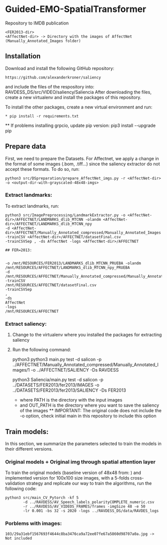 # Guided-EMO-SpatialTransformer
Repository to IMDB publication

    <FER2013-dir>
    <AffectNet-dir> -> Directory with the images of AffectNet (Manually_Annotated_Images folder)

## Installation
Download and install the following GitHub repository: 

    https://github.com/alexanderkroner/saliency


and include the files of the respository into: RAVDESS_DS/src/VIDEO/saliency/Saliencia
After downloading the files, create a new virtualenv and install the packages of this repository.

To install the other packages, create a new virtual environment and run:

    * pip install -r requirements.txt

** If problems installing grpcio, update pip version: pip3 install --upgrade pip

## Prepare data

First, we need to prepare the Datasets. 
For Affectnet, we apply a change in the format of some images (.bom, .tiff...) since the saliency extractor do not accept these formats. To do so, run: 

    python3 src/DSpreparation/prepare_AffectNet_imgs.py -r <AffectNet-dir> -o <output-dir-with-grayscaled-48x48-imgs>

### Extract landmarks: 
To extract landmarks, run:  

    python3 src/ImagePreprocessing/LandmarkExtractor.py -o <AffectNet-dir>/AFFECTNET/LANDMARKS_dlib_MTCNN -olandm <AffectNet-dir>/AFFECTNET/LANDMARKS_dlib_MTCNN_npy
    -d <AffectNet-dir>/AFFECTNET/Manually_Annotated_compressed/Manually_Annotated_Images -trainCSV <AffectNet-dir>/AFFECTNET/datasetFinal.csv 
    -trainCSVSep , -ds AffectNet -logs <AffectNet-dir>/AFFECTNET

    ## FER=2013:


    -o /mnt/RESOURCES/FER2013/LANDMARKS_dlib_MTCNN_PRUEBA -olandm
    /mnt/RESOURCES/AFFECTNET/LANDMARKS_dlib_MTCNN_npy_PRUEBA
    -d
    /mnt/RESOURCES/AFFECTNET/Manually_Annotated_compressed/Manually_Annotated_Images
    -trainCSV
    /mnt/RESOURCES/AFFECTNET/datasetFinal.csv
    -trainCSVSep
    ,
    -ds
    AffectNet
    -logs
    /mnt/RESOURCES/AFFECTNET



### Extract saliency:
1. Change to the virtualenv where you installed the packages for extracting saliency
2. Run the following command:
   

    python3 python3 main.py test -d salicon -p ../AFFECTNET/Manually_Annotated_compressed/Manually_Annotated_Images/1 -o ../AFFECTNET/SALIENCY -Ds RAVDESS
   
    python3 Saliencia/main.py test -d salicon -p ../DATASETS/FER2013/fer2013/IMAGES -o ../DATASETS/FER2013/fer2013/SALIENCY -Ds FER2013

    * where PATH is the directory with the input images 
    * and OUT_PATH is the directory where you want to save the saliency of the images
    ** IMPORTANT: The original code does not include the -o option, check initial main in this repository to include this option

## Train models:
In this section, we summarize the parameters selected to train the models in their different versions. 

### Original models + Original img through spatial attention layer
To train the original models (baseline version of 48x48 from: ) and implemented version for 100x100 size images, with a 5-folds cross-validation 
strategy and replicate our way to train the algorithms, run the following code:

    python3 src/main_CV_Pytorch -kf 5 
            -d ../RAVDESS/AV_Speech_labels_polarityCOMPLETE_numeric.csv 
            -r ../RAVDESS/AV_VIDEOS_FRAMES/frames -imgSize 48 -e 50
            -lr 0.001 -bs 32 -s 2020 -logs ../RAVDESS_DS/data/RAVDES_logs
      


### Porblems with images:
    103/29a31ebf1567693f4644c8ba3476ca9a72ee07fe67a5860d98707a0a.jpg -> Not included